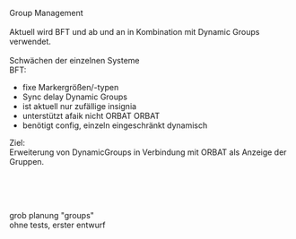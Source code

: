 Group Management<br/>
<br/>
Aktuell wird BFT und ab und an in Kombination mit Dynamic Groups verwendet.<br/>
<br/>
Schwächen der einzelnen Systeme<br/>
BFT:<br/>
* fixe Markergrößen/-typen
* Sync delay
Dynamic Groups<br/>
* ist aktuell nur zufällige insignia
* unterstützt afaik nicht ORBAT
ORBAT<br/>
* benötigt config, einzeln eingeschränkt dynamisch

Ziel:<br/>
Erweiterung von DynamicGroups in Verbindung mit ORBAT als Anzeige der Gruppen.<br/>

<br/>
<br/>
<br/>

grob planung "groups"<br/>
ohne tests, erster entwurf<br/>
